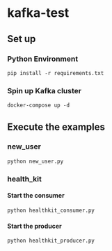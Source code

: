 # kafka-test

## Set up

###  Python Environment

    pip install -r requirements.txt

### Spin up Kafka cluster

    docker-compose up -d

## Execute the examples

### new_user

    python new_user.py

### health_kit

#### Start the consumer

    python healthkit_consumer.py

#### Start the producer

    python healthkit_producer.py